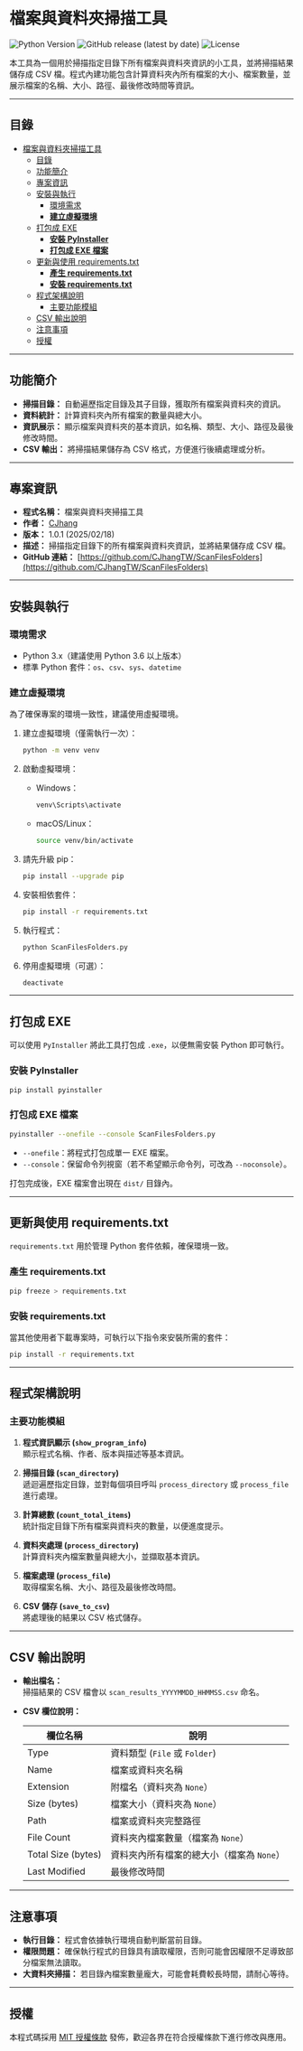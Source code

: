 # 檔案與資料夾掃描工具

![Python Version](https://img.shields.io/badge/python-3.6%2B-blue)
![GitHub release (latest by date)](https://img.shields.io/github/v/release/CJhangTW/ScanFilesFolders)
![License](https://img.shields.io/github/license/CJhangTW/ScanFilesFolders)

本工具為一個用於掃描指定目錄下所有檔案與資料夾資訊的小工具，並將掃描結果儲存成 CSV 檔。程式內建功能包含計算資料夾內所有檔案的大小、檔案數量，並展示檔案的名稱、大小、路徑、最後修改時間等資訊。

---

## 目錄

- [檔案與資料夾掃描工具](#檔案與資料夾掃描工具)
  - [目錄](#目錄)
  - [功能簡介](#功能簡介)
  - [專案資訊](#專案資訊)
  - [安裝與執行](#安裝與執行)
    - [環境需求](#環境需求)
    - [**建立虛擬環境**](#建立虛擬環境)
  - [打包成 EXE](#打包成-exe)
    - [**安裝 PyInstaller**](#安裝-pyinstaller)
    - [**打包成 EXE 檔案**](#打包成-exe-檔案)
  - [更新與使用 requirements.txt](#更新與使用-requirementstxt)
    - [**產生 requirements.txt**](#產生-requirementstxt)
    - [**安裝 requirements.txt**](#安裝-requirementstxt)
  - [程式架構說明](#程式架構說明)
    - [主要功能模組](#主要功能模組)
  - [CSV 輸出說明](#csv-輸出說明)
  - [注意事項](#注意事項)
  - [授權](#授權)

---

## 功能簡介

- **掃描目錄：** 自動遍歷指定目錄及其子目錄，獲取所有檔案與資料夾的資訊。
- **資料統計：** 計算資料夾內所有檔案的數量與總大小。
- **資訊展示：** 顯示檔案與資料夾的基本資訊，如名稱、類型、大小、路徑及最後修改時間。
- **CSV 輸出：** 將掃描結果儲存為 CSV 格式，方便進行後續處理或分析。

---

## 專案資訊

- **程式名稱：** 檔案與資料夾掃描工具
- **作者：** [CJhang](https://cjhang.com/)
- **版本：** 1.0.1 (2025/02/18)
- **描述：** 掃描指定目錄下的所有檔案與資料夾資訊，並將結果儲存成 CSV 檔。
- **GitHub 連結：** [https://github.com/CJhangTW/ScanFilesFolders](https://github.com/CJhangTW/ScanFilesFolders)

---

## 安裝與執行

### 環境需求

- Python 3.x（建議使用 Python 3.6 以上版本）
- 標準 Python 套件：`os`、`csv`、`sys`、`datetime`

### **建立虛擬環境**

為了確保專案的環境一致性，建議使用虛擬環境。

1. 建立虛擬環境（僅需執行一次）：

   ```bash
   python -m venv venv
   ```

2. 啟動虛擬環境：

   - Windows：

     ```bash
     venv\Scripts\activate
     ```

   - macOS/Linux：

     ```bash
     source venv/bin/activate
     ```

3. 請先升級 pip：

    ```bash
    pip install --upgrade pip
    ```

4. 安裝相依套件：

   ```bash
   pip install -r requirements.txt
   ```

5. 執行程式：

   ```bash
   python ScanFilesFolders.py
   ```

6. 停用虛擬環境（可選）：

   ```bash
   deactivate
   ```

---

## 打包成 EXE

可以使用 `PyInstaller` 將此工具打包成 `.exe`，以便無需安裝 Python 即可執行。

### **安裝 PyInstaller**

```bash
pip install pyinstaller
```

### **打包成 EXE 檔案**

```bash
pyinstaller --onefile --console ScanFilesFolders.py
```

- `--onefile`：將程式打包成單一 EXE 檔案。
- `--console`：保留命令列視窗（若不希望顯示命令列，可改為 `--noconsole`）。

打包完成後，EXE 檔案會出現在 `dist/` 目錄內。

---

## 更新與使用 requirements.txt

`requirements.txt` 用於管理 Python 套件依賴，確保環境一致。

### **產生 requirements.txt**

```bash
pip freeze > requirements.txt
```

### **安裝 requirements.txt**

當其他使用者下載專案時，可執行以下指令來安裝所需的套件：

```bash
pip install -r requirements.txt
```

---

## 程式架構說明

### 主要功能模組

1. **程式資訊顯示 (`show_program_info`)**  
   顯示程式名稱、作者、版本與描述等基本資訊。

2. **掃描目錄 (`scan_directory`)**  
   遞迴遍歷指定目錄，並對每個項目呼叫 `process_directory` 或 `process_file` 進行處理。

3. **計算總數 (`count_total_items`)**  
   統計指定目錄下所有檔案與資料夾的數量，以便進度提示。

4. **資料夾處理 (`process_directory`)**  
   計算資料夾內檔案數量與總大小，並擷取基本資訊。

5. **檔案處理 (`process_file`)**  
   取得檔案名稱、大小、路徑及最後修改時間。

6. **CSV 儲存 (`save_to_csv`)**  
   將處理後的結果以 CSV 格式儲存。

---

## CSV 輸出說明

- **輸出檔名：**  
  掃描結果的 CSV 檔會以 `scan_results_YYYYMMDD_HHMMSS.csv` 命名。

- **CSV 欄位說明：**
  
  | 欄位名稱 | 說明 |
  |----------|------|
  | Type | 資料類型 (`File` 或 `Folder`) |
  | Name | 檔案或資料夾名稱 |
  | Extension | 附檔名（資料夾為 `None`） |
  | Size (bytes) | 檔案大小（資料夾為 `None`） |
  | Path | 檔案或資料夾完整路徑 |
  | File Count | 資料夾內檔案數量（檔案為 `None`） |
  | Total Size (bytes) | 資料夾內所有檔案的總大小（檔案為 `None`） |
  | Last Modified | 最後修改時間 |

---

## 注意事項

- **執行目錄：**
  程式會依據執行環境自動判斷當前目錄。
- **權限問題：**
  確保執行程式的目錄具有讀取權限，否則可能會因權限不足導致部分檔案無法讀取。
- **大資料夾掃描：**
  若目錄內檔案數量龐大，可能會耗費較長時間，請耐心等待。

---

## 授權

本程式碼採用 [MIT 授權條款](https://opensource.org/licenses/MIT) 發佈，歡迎各界在符合授權條款下進行修改與應用。
